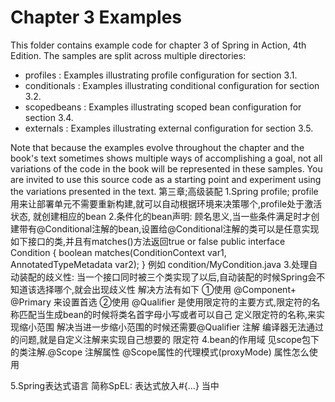 Chapter 3 Examples
==================
This folder contains example code for chapter 3 of Spring in Action, 4th Edition.
The samples are split across multiple directories:

 * profiles     : Examples illustrating profile configuration for section 3.1.
 * conditionals : Examples illustrating conditional configuration for section 3.2.
 * scopedbeans  : Examples illustrating scoped bean configuration for section 3.4.
 * externals    : Examples illustrating external configuration for section 3.5.

Note that because the examples evolve throughout the chapter and the book's text sometimes
shows multiple ways of accomplishing a goal, not all variations of the code in the book will
be represented in these samples. You are invited to use this source code as a starting point
and experiment using the variations presented in the text.
第三章;高级装配
 1.Spring profile;
   profile用来让部署单元不需要重新构建,就可以自动根据环境来决策哪个,profile处于激活状态,
     就创建相应的bean
 2.条件化的bean声明:
     顾名思义,当一些条件满足时才创建带有@Conditional注解的bean,设置给@Conditional注解的类可以是任意实现
     如下接口的类,并且有matches()方法返回true or false
     public interface Condition {
         boolean matches(ConditionContext var1, AnnotatedTypeMetadata var2);
     }
     例如 condition/MyCondition.java
 3.处理自动装配的歧义性:
    当一个接口同时被三个类实现了以后,自动装配的时候Spring会不知道该选择哪个,就会出现歧义性 解决方法有如下
   ①使用 @Component+ @Primary 来设置首选
   ②使用 @Qualifier 是使用限定符的主要方式,限定符的名称匹配当生成bean的时候将类名首字母小写或者可以自己
      定义限定符的名称,来实现缩小范围
      解决当进一步缩小范围的时候还需要@Qualifier 注解 编译器无法通过的问题,就是自定义注解来实现自己想要的
      限定符
 4.bean的作用域
    见scope包下的类注解.@Scope 注解属性
    @Scope属性的代理模式(proxyMode) 属性怎么使用

 5.Spring表达式语言
   简称SpEL:
   表达式放入#{...} 当中
